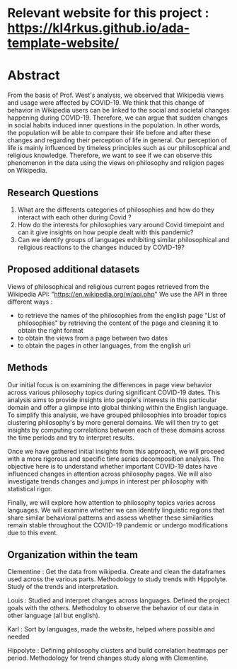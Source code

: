 # Relevant website for this project : https://kl4rkus.github.io/ada-template-website/

# Abstract

From the basis of Prof. West's analysis, we observed that Wikipedia views and usage were affected by COVID-19. We think that this change of behavior in Wikipedia users can be linked to the social and societal changes happening during COVID-19. Therefore, we can argue that sudden changes in social habits induced inner questions in the population. In other words, the population will be able to compare their life before and after these changes and regarding their perception of life in general. Our perception of life is mainly influenced by timeless principles such as our philosophical and religious knowledge. Therefore, we want to see if we can observe this phenomenon in the data using the views on philosophy and religion pages on Wikipedia.

## Research Questions

1. What are the differents categories of philosophies and how do they interact with each other during Covid ? 
2. How do the interests for philosophies vary around Covid timepoint and can it give insights on how people dealt with this pandemic? 
3. Can we identify groups of languages exhibiting similar philosophical and religious reactions to the changes induced by COVID-19?

## Proposed additional datasets
Views of philosophical and religious current pages retrieved from the Wikipedia API: "https://en.wikipedia.org/w/api.php"
We use the API in three different ways : 
+ to retrieve the names of the philosophies from the english page "List of philosophies" by retrieving the content of the page and cleaning it to obtain the right format
+ to obtain the views from a page between two dates
+ to obtain the pages in other languages, from the english url

## Methods

Our initial focus is on examining the differences in page view behavior across various philosophy topics during significant COVID-19 dates. This analysis aims to provide insights into people's interests in this particular domain and offer a glimpse into global thinking within the English language.
To simplify this analysis, we have grouped philosophies into broader topics clustering philosophy's by more general domains. We will then try to get insights by computing correlations between each of these domains across the time periods and try to interpret results.

Once we have gathered initial insights from this approach, we will proceed with a more rigorous and specific time series decomposition analysis. The objective here is to understand whether important COVID-19 dates have influenced changes in attention across philosophy pages. We will also investigate trends changes and jumps in interest per philosophy with statistical rigor.

Finally, we will explore how attention to philosophy topics varies across languages. We will examine whether we can identify linguistic regions that share similar behavioral patterns and assess whether these similarities remain stable throughout the COVID-19 pandemic or undergo modifications due to this event.

## Organization within the team

Clementine : Get the data from wikipedia. Create and clean the dataframes used across the various parts. Methodology to study trends with Hippolyte. Study of the trends and interpretation. 

Louis : Studied and interpret changes across languages. Defined the project goals with the others. Methodoloy to observe the behavior of our data in other language (all but english). 

Karl : Sort by languages, made the website, helped where possible and needed

Hippolyte : Defining philosophy clusters and build correlation heatmaps per period. Methodology for trend changes study along with Clementine.
